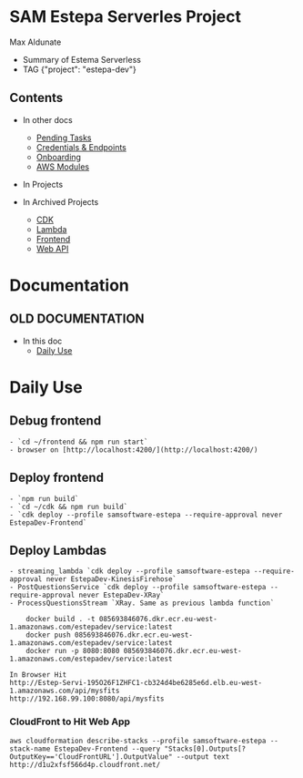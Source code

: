 # SAM Estepa Serverles Project 
Max Aldunate

* Summary of Estema Serverless
* TAG {"project": "estepa-dev"} 

## Contents

* In other docs
    * [Pending Tasks](docs/tasks.md)
    * [Credentials & Endpoints](docs/credentials.md)
    * [Onboarding](docs/onboarding.md)
    * [AWS Modules](docs/aws-modern-application-workshop-dotnet-cdk-notes.md)

* In Projects

* In Archived Projects
    * [CDK](archive/cdk/README.md)
    * [Lambda](archive/lambda/README.md)
    * [Frontend](archive/frontend/README.md)
    * [Web API](archive/webapi/README.md)


# Documentation




## OLD DOCUMENTATION
* In this doc
    * [Daily Use](#daily-use)



# Daily Use

## Debug frontend 
    - `cd ~/frontend && npm run start`
    - browser on [http://localhost:4200/](http://localhost:4200/)
## Deploy frontend
    - `npm run build`
    - `cd ~/cdk && npm run build`
    - `cdk deploy --profile samsoftware-estepa --require-approval never EstepaDev-Frontend`
## Deploy Lambdas
    - streaming_lambda `cdk deploy --profile samsoftware-estepa --require-approval never EstepaDev-KinesisFirehose`
    - PostQuestionsService `cdk deploy --profile samsoftware-estepa --require-approval never EstepaDev-XRay`
    - ProcessQuestionsStream `XRay. Same as previous lambda function`


```
    docker build . -t 085693846076.dkr.ecr.eu-west-1.amazonaws.com/estepadev/service:latest
    docker push 085693846076.dkr.ecr.eu-west-1.amazonaws.com/estepadev/service:latest
    docker run -p 8080:8080 085693846076.dkr.ecr.eu-west-1.amazonaws.com/estepadev/service:latest

In Browser Hit
http://Estep-Servi-195O26F1ZHFC1-cb324d4be6285e6d.elb.eu-west-1.amazonaws.com/api/mysfits
http://192.168.99.100:8080/api/mysfits

```

### CloudFront to Hit Web App
```
aws cloudformation describe-stacks --profile samsoftware-estepa --stack-name EstepaDev-Frontend --query "Stacks[0].Outputs[?OutputKey=='CloudFrontURL'].OutputValue" --output text
http://d1u2xfsf566d4p.cloudfront.net/

```